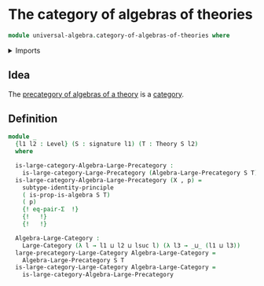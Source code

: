 # The category of algebras of theories

```agda
module universal-algebra.category-of-algebras-of-theories where
```

<details><summary>Imports</summary>

```agda
open import category-theory.large-categories
open import category-theory.large-precategories
open import category-theory.isomorphisms-in-large-precategories

open import foundation.dependent-pair-types
open import foundation.sets
open import foundation.subtype-identity-principle
open import foundation.universe-levels

open import foundation-core.equality-dependent-pair-types
open import foundation-core.equivalences
open import foundation-core.identity-types

open import universal-algebra.algebraic-theories
open import universal-algebra.algebras-of-theories
open import universal-algebra.homomorphisms-of-algebras
open import universal-algebra.models-of-signatures
open import universal-algebra.signatures
open import universal-algebra.precategory-of-algebras-of-theories
```

</details>

## Idea

The
[precategory of algebras of a theory](universal-algebra.precategory-of-algebras-of-theories.md)
is a [category](category-theory.large-categories.md).

## Definition

```agda
module _
  {l1 l2 : Level} (S : signature l1) (T : Theory S l2)
  where

  is-large-category-Algebra-Large-Precategory :
    is-large-category-Large-Precategory (Algebra-Large-Precategory S T)
  is-large-category-Algebra-Large-Precategory (X , p) =
    subtype-identity-principle
    ( is-prop-is-algebra S T)
    ( p)
    {! eq-pair-Σ  !}
    {!   !}
    {!   !}

  Algebra-Large-Category :
    Large-Category (λ l → l1 ⊔ l2 ⊔ lsuc l) (λ l3 → _⊔_ (l1 ⊔ l3))
  large-precategory-Large-Category Algebra-Large-Category =
    Algebra-Large-Precategory S T
  is-large-category-Large-Category Algebra-Large-Category =
    is-large-category-Algebra-Large-Precategory
```
